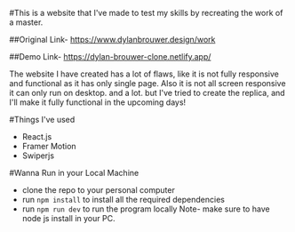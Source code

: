#This is a website that I've made to test my skills by recreating the work of a master.

##Original Link- https://www.dylanbrouwer.design/work

##Demo Link- https://dylan-brouwer-clone.netlify.app/

The website I have created has a lot of flaws, like it is not fully responsive and functional as it has only single page. Also it is not all screen responsive it can only run on desktop. and a lot.
but I've tried to create the replica, and I'll make it fully functional in the upcoming days!

#Things I've used
- React.js
- Framer Motion
- Swiperjs

#Wanna Run in your Local Machine
- clone the repo to your personal computer
- run `npm install` to install all the required dependencies
- run `npm run dev` to run the program locally
  Note- make sure to have node js install in your PC.


